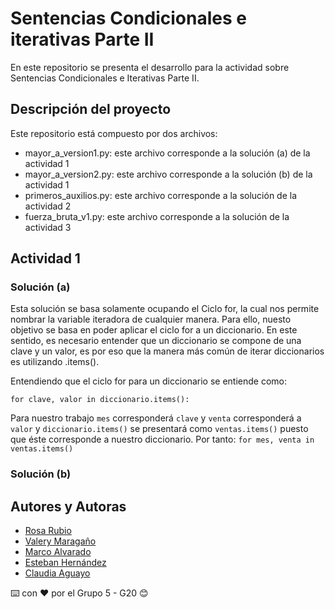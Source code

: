 # Sentencias Condicionales e iterativas Parte II
En este repositorio se presenta el desarrollo para la actividad sobre Sentencias Condicionales e Iterativas Parte II.

## Descripción del proyecto

Este repositorio está compuesto por dos archivos: 
  - mayor_a_version1.py: este archivo corresponde a la solución (a) de la actividad 1
  - mayor_a_version2.py: este archivo corresponde a la solución (b) de la actividad 1
  - primeros_auxilios.py: este archivo corresponde a la solución de la actividad 2
  - fuerza_bruta_v1.py: este archivo corresponde a la solución de la actividad 3

## Actividad 1

### Solución (a)
Esta solución se basa solamente ocupando el Ciclo for, la cual nos permite nombrar la variable iteradora de cualquier manera. 
Para ello, nuesto objetivo se basa en poder aplicar el ciclo for a un diccionario. En este sentido, es necesario entender que un diccionario se compone de una clave y un valor, es por eso que la manera más común de iterar diccionarios es utilizando .items().

Entendiendo que el ciclo for para un diccionario se entiende como:
```
for clave, valor in diccionario.items():
```
Para nuestro trabajo ```mes``` corresponderá ```clave``` y ```venta``` corresponderá a ```valor``` y ```diccionario.items()``` se presentará como ```ventas.items()``` puesto que éste corresponde a nuestro diccionario. Por tanto:
```for mes, venta in ventas.items()```


### Solución (b)


## Autores y Autoras

- [Rosa Rubio](https://github.com/PaulinaRubioP)
- [Valery Maragaño](https://github.com/Valyxp)
- [Marco Alvarado](https://github.com/7pixel-cl)
- [Esteban Hernández](https://github.com/stivhc)
- [Claudia Aguayo](https://github.com/aguayo40)

⌨️ con ❤️ por el Grupo 5 - G20 😊
